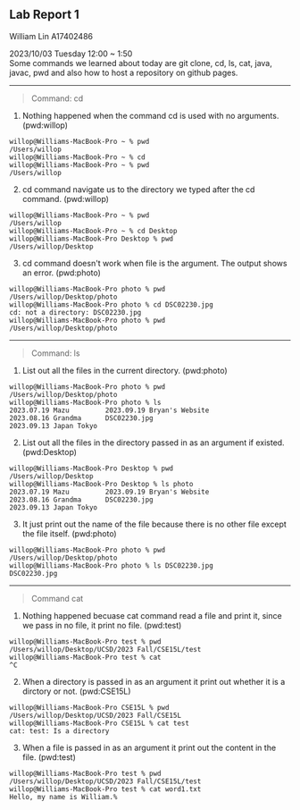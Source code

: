 ## Lab Report 1
William Lin A17402486

2023/10/03 Tuesday 12:00 ~ 1:50  
Some commands we learned about today are git clone, cd, ls, cat, java, javac, pwd and also how to host a repository on github pages. 

---

> Command: cd

1. Nothing happened when the command cd is used with no arguments. (pwd:willop)
```
willop@Williams-MacBook-Pro ~ % pwd
/Users/willop
willop@Williams-MacBook-Pro ~ % cd
willop@Williams-MacBook-Pro ~ % pwd
/Users/willop
```
2. cd command navigate us to the directory we typed after the cd command. (pwd:willop)
```
willop@Williams-MacBook-Pro ~ % pwd
/Users/willop
willop@Williams-MacBook-Pro ~ % cd Desktop 
willop@Williams-MacBook-Pro Desktop % pwd
/Users/willop/Desktop
```
3. cd command doesn't work when file is the argument. The output shows an error. (pwd:photo)
```
willop@Williams-MacBook-Pro photo % pwd
/Users/willop/Desktop/photo
willop@Williams-MacBook-Pro photo % cd DSC02230.jpg
cd: not a directory: DSC02230.jpg
willop@Williams-MacBook-Pro photo % pwd
/Users/willop/Desktop/photo
```

---
> Command: ls

1. List out all the files in the current directory. (pwd:photo)
```
willop@Williams-MacBook-Pro photo % pwd
/Users/willop/Desktop/photo
willop@Williams-MacBook-Pro photo % ls
2023.07.19 Mazu			2023.09.19 Bryan's Website
2023.08.16 Grandma		DSC02230.jpg
2023.09.13 Japan Tokyo
```
2. List out all the files in the directory passed in as an argument if existed. (pwd:Desktop)
```
willop@Williams-MacBook-Pro Desktop % pwd
/Users/willop/Desktop
willop@Williams-MacBook-Pro Desktop % ls photo 
2023.07.19 Mazu			2023.09.19 Bryan's Website
2023.08.16 Grandma		DSC02230.jpg
2023.09.13 Japan Tokyo
```
3. It just print out the name of the file because there is no other file except the file itself. (pwd:photo)
```
willop@Williams-MacBook-Pro photo % pwd
/Users/willop/Desktop/photo
willop@Williams-MacBook-Pro photo % ls DSC02230.jpg 
DSC02230.jpg
```

---
> Command cat

1. Nothing happened becuase cat command read a file and print it, since we pass in no file, it print no file. (pwd:test)
```
willop@Williams-MacBook-Pro test % pwd
/Users/willop/Desktop/UCSD/2023 Fall/CSE15L/test
willop@Williams-MacBook-Pro test % cat
^C
```
2. When a directory is passed in as an argument it print out whether it is a dirctory or not. (pwd:CSE15L)
```
willop@Williams-MacBook-Pro CSE15L % pwd
/Users/willop/Desktop/UCSD/2023 Fall/CSE15L
willop@Williams-MacBook-Pro CSE15L % cat test
cat: test: Is a directory
```
3. When a file is passed in as an argument it print out the content in the file. (pwd:test)
```
willop@Williams-MacBook-Pro test % pwd
/Users/willop/Desktop/UCSD/2023 Fall/CSE15L/test
willop@Williams-MacBook-Pro test % cat word1.txt 
Hello, my name is William.%   
```
